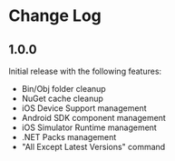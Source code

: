# Change Log

## 1.0.0

Initial release with the following features:
- Bin/Obj folder cleanup
- NuGet cache cleanup
- iOS Device Support management
- Android SDK component management
- iOS Simulator Runtime management
- .NET Packs management
- "All Except Latest Versions" command